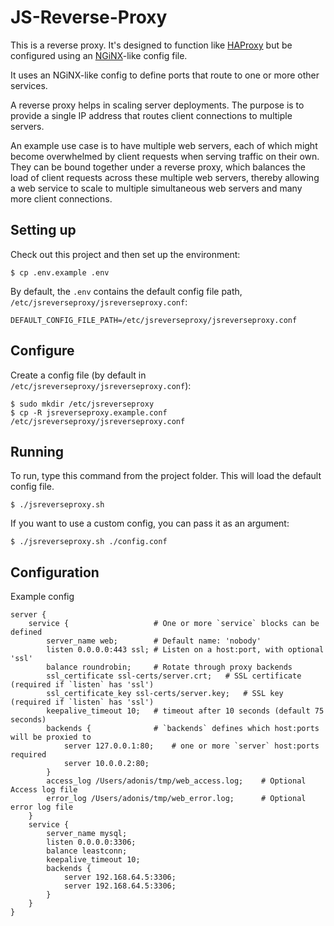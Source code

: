 
# JS-Reverse-Proxy

This is a reverse proxy. It's designed to function like [HAProxy](https://www.haproxy.org/) but be configured using an [NGiNX](https://www.nginx.com/)-like config file.

It uses an NGiNX-like config to define ports that route to one or more other services.

A reverse proxy helps in scaling server deployments. The purpose is to provide a single IP address that routes client connections to multiple servers. 

An example use case is to have multiple web servers, each of which might become overwhelmed by client requests when serving traffic on their own. They can be bound together under a reverse proxy, which balances the load of client requests across these multiple web servers, thereby allowing a web service to scale to multiple simultaneous web servers and many more client connections.

## Setting up

Check out this project and then set up the environment:

```console
$ cp .env.example .env
```

By default, the `.env` contains the default config file path, `/etc/jsreverseproxy/jsreverseproxy.conf`:

```
DEFAULT_CONFIG_FILE_PATH=/etc/jsreverseproxy/jsreverseproxy.conf
```

## Configure

Create a config file (by default in `/etc/jsreverseproxy/jsreverseproxy.conf`):

```console
$ sudo mkdir /etc/jsreverseproxy
$ cp -R jsreverseproxy.example.conf /etc/jsreverseproxy/jsreverseproxy.conf
```

## Running

To run, type this command from the project folder. This will load the default config file.

```console
$ ./jsreverseproxy.sh
```

If you want to use a custom config, you can pass it as an argument:


```console
$ ./jsreverseproxy.sh ./config.conf
```

## Configuration

Example config
```
server {
    service {                   # One or more `service` blocks can be defined
        server_name web;        # Default name: 'nobody'
        listen 0.0.0.0:443 ssl; # Listen on a host:port, with optional 'ssl'
        balance roundrobin;     # Rotate through proxy backends
        ssl_certificate ssl-certs/server.crt;   # SSL certificate (required if `listen` has 'ssl')
        ssl_certificate_key ssl-certs/server.key;   # SSL key (required if `listen` has 'ssl')
        keepalive_timeout 10;   # timeout after 10 seconds (default 75 seconds)
        backends {              # `backends` defines which host:ports will be proxied to
            server 127.0.0.1:80;    # one or more `server` host:ports required
            server 10.0.0.2:80;
        }
        access_log /Users/adonis/tmp/web_access.log;    # Optional Access log file
        error_log /Users/adonis/tmp/web_error.log;      # Optional error log file
    }
    service {
        server_name mysql;
        listen 0.0.0.0:3306;
        balance leastconn;
        keepalive_timeout 10;
        backends {
            server 192.168.64.5:3306;
            server 192.168.64.5:3306;
        }
    }
}

```
